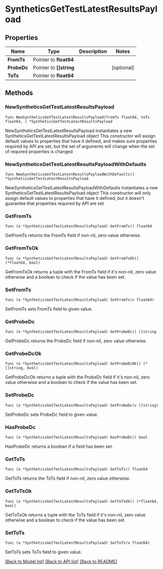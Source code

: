 # SyntheticsGetTestLatestResultsPayload

## Properties

Name | Type | Description | Notes
------------ | ------------- | ------------- | -------------
**FromTs** | Pointer to **float64** |  | 
**ProbeDc** | Pointer to **[]string** |  | [optional] 
**ToTs** | Pointer to **float64** |  | 

## Methods

### NewSyntheticsGetTestLatestResultsPayload

`func NewSyntheticsGetTestLatestResultsPayload(fromTs float64, toTs float64, ) *SyntheticsGetTestLatestResultsPayload`

NewSyntheticsGetTestLatestResultsPayload instantiates a new SyntheticsGetTestLatestResultsPayload object
This constructor will assign default values to properties that have it defined,
and makes sure properties required by API are set, but the set of arguments
will change when the set of required properties is changed

### NewSyntheticsGetTestLatestResultsPayloadWithDefaults

`func NewSyntheticsGetTestLatestResultsPayloadWithDefaults() *SyntheticsGetTestLatestResultsPayload`

NewSyntheticsGetTestLatestResultsPayloadWithDefaults instantiates a new SyntheticsGetTestLatestResultsPayload object
This constructor will only assign default values to properties that have it defined,
but it doesn't guarantee that properties required by API are set

### GetFromTs

`func (o *SyntheticsGetTestLatestResultsPayload) GetFromTs() float64`

GetFromTs returns the FromTs field if non-nil, zero value otherwise.

### GetFromTsOk

`func (o *SyntheticsGetTestLatestResultsPayload) GetFromTsOk() (*float64, bool)`

GetFromTsOk returns a tuple with the FromTs field if it's non-nil, zero value otherwise
and a boolean to check if the value has been set.

### SetFromTs

`func (o *SyntheticsGetTestLatestResultsPayload) SetFromTs(v float64)`

SetFromTs sets FromTs field to given value.


### GetProbeDc

`func (o *SyntheticsGetTestLatestResultsPayload) GetProbeDc() []string`

GetProbeDc returns the ProbeDc field if non-nil, zero value otherwise.

### GetProbeDcOk

`func (o *SyntheticsGetTestLatestResultsPayload) GetProbeDcOk() (*[]string, bool)`

GetProbeDcOk returns a tuple with the ProbeDc field if it's non-nil, zero value otherwise
and a boolean to check if the value has been set.

### SetProbeDc

`func (o *SyntheticsGetTestLatestResultsPayload) SetProbeDc(v []string)`

SetProbeDc sets ProbeDc field to given value.

### HasProbeDc

`func (o *SyntheticsGetTestLatestResultsPayload) HasProbeDc() bool`

HasProbeDc returns a boolean if a field has been set.

### GetToTs

`func (o *SyntheticsGetTestLatestResultsPayload) GetToTs() float64`

GetToTs returns the ToTs field if non-nil, zero value otherwise.

### GetToTsOk

`func (o *SyntheticsGetTestLatestResultsPayload) GetToTsOk() (*float64, bool)`

GetToTsOk returns a tuple with the ToTs field if it's non-nil, zero value otherwise
and a boolean to check if the value has been set.

### SetToTs

`func (o *SyntheticsGetTestLatestResultsPayload) SetToTs(v float64)`

SetToTs sets ToTs field to given value.



[[Back to Model list]](../README.md#documentation-for-models) [[Back to API list]](../README.md#documentation-for-api-endpoints) [[Back to README]](../README.md)



